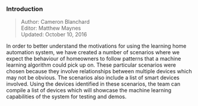 ### Introduction

> Author: Cameron Blanchard <br/>
> Editor: Matthew Maynes <br/>
> Updated: October 10, 2016 <br/>

In order to better understand the motivations for using the learning home automation system, we have
created a number of scenarios where we expect the behaviour of homeowners to follow patterns that a
machine learning algorithm could pick up on. These particular scenarios were chosen because they
involve relationships between multiple devices which may not be obvious. The scenarios also include
a list of smart devices involved. Using the devices identified in these scenarios, the team can
compile a list of devices which will showcase the machine learning capabilities of the system for
testing and demos.
